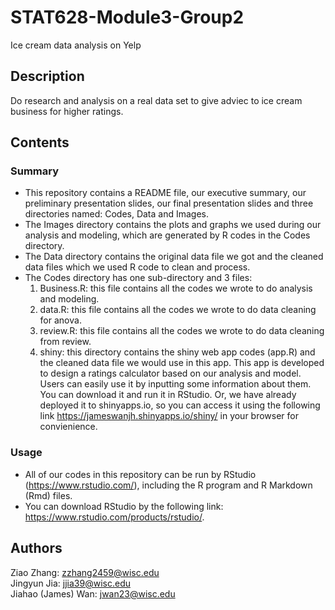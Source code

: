 # STAT628-Module3-Group2
Ice cream data analysis on Yelp

## Description

Do research and analysis on a real data set to give adviec to ice cream business for higher ratings.

## Contents

### Summary

* This repository contains a README file, our executive summary, our preliminary presentation slides, our final presentation slides and three directories named: Codes, Data and Images.
* The Images directory contains the plots and graphs we used during our analysis and modeling, which are generated by R codes in the Codes directory.
* The Data directory contains the original data file we got and the cleaned data files which we used R code to clean and process.
* The Codes directory has one sub-directory and 3 files:
    1. Business.R: this file contains all the codes we wrote to do analysis and modeling.
    2. data.R: this file contains all the codes we wrote to do data cleaning for anova.
    3. review.R: this file contains all the codes we wrote to do data cleaning from review.
    2. shiny: this directory contains the shiny web app codes (app.R) and the cleaned data file we would use in this app. This app is developed to design a ratings calculator based on our analysis and model. Users can easily use it by inputting some information about them. You can download it and run it in RStudio. Or, we have already deployed it to shinyapps.io, so you can access it using the following link https://jameswanjh.shinyapps.io/shiny/ in your browser for convienience.

### Usage

* All of our codes in this repository can be run by RStudio (https://www.rstudio.com/), including the R program and R Markdown (Rmd) files.
* You can download RStudio by the following link: https://www.rstudio.com/products/rstudio/.

## Authors

Ziao Zhang: zzhang2459@wisc.edu <br/>
Jingyun Jia: jjia39@wisc.edu <br/>
Jiahao (James) Wan: jwan23@wisc.edu

